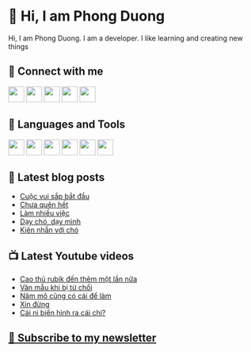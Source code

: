 # 👋 Hi, I am Phong Duong

Hi, I am Phong Duong. I am a developer. I like learning and creating new things

## 🔗 Connect with me
[<img height="32" width="32" src="https://cdn.jsdelivr.net/npm/simple-icons@v3/icons/youtube.svg" />](https://www.youtube.com/channel/UCXykqt3V2-9bYXKWZRcH0rA)
[<img height="32" width="32" src="https://cdn.jsdelivr.net/npm/simple-icons@v3/icons/instagram.svg" />](https://www.instagram.com/phongduonglh)
[<img height="32" width="32" src="https://cdn.jsdelivr.net/npm/simple-icons@v3/icons/twitter.svg" />](https://twitter.com/phongduonglh)
[<img height="32" width="32" src="https://cdn.jsdelivr.net/npm/simple-icons@v3/icons/facebook.svg" />](https://www.facebook.com/phongduonglh)
[<img height="32" width="32" src="https://cdn.jsdelivr.net/npm/simple-icons@v3/icons/linkedin.svg" />](https://www.linkedin.com/in/phongduonglh)

## 🧰 Languages and Tools

[<img height="32" width="32" src="https://cdn.jsdelivr.net/npm/simple-icons@v3/icons/javascript.svg" />](javascript)
[<img height="32" width="32" src="https://cdn.jsdelivr.net/npm/simple-icons@v3/icons/html5.svg" />](html5)
[<img height="32" width="32" src="https://cdn.jsdelivr.net/npm/simple-icons@v3/icons/css3.svg" />](css3)
[<img height="32" width="32" src="https://cdn.jsdelivr.net/npm/simple-icons@v3/icons/node-dot-js.svg" />](nodejs)
[<img height="32" width="32" src="https://cdn.jsdelivr.net/npm/simple-icons@v3/icons/react.svg" />](react)
[<img height="32" width="32" src="https://cdn.jsdelivr.net/npm/simple-icons@v3/icons/vue-dot-js.svg" />](vue)

## 📝 Latest blog posts

<!-- BLOG-POST-LIST:START -->
- [Cuộc vui sắp bắt đầu](https://phongduong.dev/blog/2021/09/cuoc-vui-sap-bat-dau/)
- [Chưa quên hết](https://phongduong.dev/blog/2021/09/chua-quen-het/)
- [Làm nhiều việc](https://phongduong.dev/blog/2021/09/lam-nhieu-viec/)
- [Dạy chó, dạy mình](https://phongduong.dev/blog/2021/09/day-cho-day-minh/)
- [Kiên nhẫn với chó](https://phongduong.dev/blog/2021/08/kien-nhan-voi-cho/)
<!-- BLOG-POST-LIST:END -->

## 📺 Latest Youtube videos

<!-- YOUTUBE-VIDEO-LIST:START -->
- [Cao thủ rubik đến thêm một lần nữa](https://www.youtube.com/watch?v=1ek2E_HKv2s)
- [Văn mẫu khi bị từ chối](https://www.youtube.com/watch?v=23SLdyefcSI)
- [Năm mô cũng có cái để làm](https://www.youtube.com/watch?v=uBnmgUqM0ok)
- [Xin đừng](https://www.youtube.com/watch?v=2si7Z3jCTic)
- [Cái ni biến hình ra cái chi?](https://www.youtube.com/watch?v=d0rwnb6z0iM)
<!-- YOUTUBE-VIDEO-LIST:END -->

## [💌 Subscribe to my newsletter](https://koogio.substack.com/)

